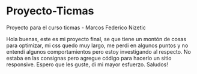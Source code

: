 # Proyecto-Ticmas
Proyecto para el curso ticmas - Marcos Federico Nizetic

Hola buenas, este es mi proyecto final, se que tiene un montón de cosas para optimizar, mi css quedo muy largo, me perdi en algunos puntos y
no entendi algunos comportamientos pero estoy investigando al respecto.
No estaba en las consignas pero agregue código para hacerlo un sitio responsive.
Espero que les guste, di mi mayor esfuerzo.
Saludos!
